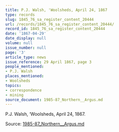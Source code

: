 ```yaml
---
title: P.J. Walsh, 'Woolsheds, April 24, 1867
type: records
slug: 1845_76_sa_register_content_20444
url: /records/1845_76_sa_register_content_20444/
record_id: 1845_76_sa_register_content_20444
date: '1867-04-29'
date_display: null
volume: null
issue_number: null
page: '3'
article_type: news
issue_reference: 29 April 1867, page 3
people_mentioned:
- P.J. Walsh
places_mentioned:
- Woolsheds
topics:
- correspondence
- mining
source_document: 1985-87_Northern__Argus.md
---
```


P.J. Walsh, ‘Woolsheds, April 24, 1867.

Source: [1985-87_Northern__Argus.md](/downloads/markdown/1985-87_Northern__Argus.md)
